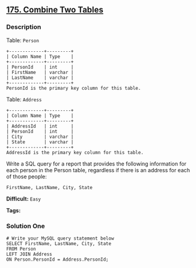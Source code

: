 ## [175. Combine Two Tables](https://leetcode.com/problems/combine-two-tables/description/)

### Description

Table: `Person`

```
+-------------+---------+
| Column Name | Type    |
+-------------+---------+
| PersonId    | int     |
| FirstName   | varchar |
| LastName    | varchar |
+-------------+---------+
PersonId is the primary key column for this table.

```

Table: `Address`

```
+-------------+---------+
| Column Name | Type    |
+-------------+---------+
| AddressId   | int     |
| PersonId    | int     |
| City        | varchar |
| State       | varchar |
+-------------+---------+
AddressId is the primary key column for this table.

```

Write a SQL query for a report that provides the following information for each person in the Person table, regardless if there is an address for each of those people:

```
FirstName, LastName, City, State
```

**Difficult:** `Easy`

**Tags:**

### Solution One

```mysql
# Write your MySQL query statement below
SELECT FirstName, LastName, City, State
FROM Person
LEFT JOIN Address
ON Person.PersonId = Address.PersonId;
```
